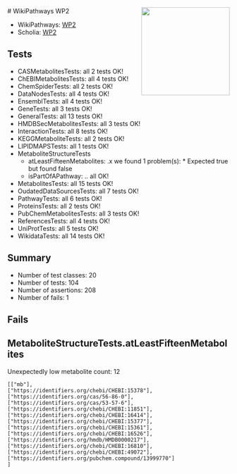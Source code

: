 <img style="float: right; width: 200px" src="https://upload.wikimedia.org/wikipedia/commons/thumb/8/83/Wplogo_with_text_500.png/640px-Wplogo_with_text_500.png" />
# WikiPathways WP2

* WikiPathways: [WP2](https://new.wikipathways.org/pathways/WP2)
* Scholia: [WP2](https://scholia.toolforge.org/wikipathways/WP2)
## Tests
* CASMetabolitesTests: all 2 tests OK!
* ChEBIMetabolitesTests: all 4 tests OK!
* ChemSpiderTests: all 2 tests OK!
* DataNodesTests: all 4 tests OK!
* EnsemblTests: all 4 tests OK!
* GeneTests: all 3 tests OK!
* GeneralTests: all 13 tests OK!
* HMDBSecMetabolitesTests: all 3 tests OK!
* InteractionTests: all 8 tests OK!
* KEGGMetaboliteTests: all 2 tests OK!
* LIPIDMAPSTests: all 1 tests OK!
* MetaboliteStructureTests
    * atLeastFifteenMetabolites: .x we found 1 problem(s):
            * Expected true but found false
    * isPartOfAPathway: .. all OK!
* MetabolitesTests: all 15 tests OK!
* OudatedDataSourcesTests: all 7 tests OK!
* PathwayTests: all 6 tests OK!
* ProteinsTests: all 2 tests OK!
* PubChemMetabolitesTests: all 3 tests OK!
* ReferencesTests: all 4 tests OK!
* UniProtTests: all 5 tests OK!
* WikidataTests: all 14 tests OK!


## Summary

* Number of test classes: 20
* Number of tests: 104
* Number of assertions: 208
* Number of fails: 1

## Fails

<a name="3b0f93a4" />

## MetaboliteStructureTests.atLeastFifteenMetabolites

Unexpectedly low metabolite count: 12

```
[["mb"],
["https://identifiers.org/chebi/CHEBI:15378"],
["https://identifiers.org/cas/56-86-0"],
["https://identifiers.org/cas/53-57-6"],
["https://identifiers.org/chebi/CHEBI:11851"],
["https://identifiers.org/chebi/CHEBI:16414"],
["https://identifiers.org/chebi/CHEBI:15377"],
["https://identifiers.org/chebi/CHEBI:15361"],
["https://identifiers.org/chebi/CHEBI:16526"],
["https://identifiers.org/hmdb/HMDB0000217"],
["https://identifiers.org/chebi/CHEBI:16810"],
["https://identifiers.org/chebi/CHEBI:49072"],
["https://identifiers.org/pubchem.compound/13999770"]
]
```

